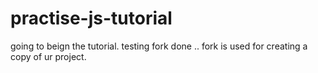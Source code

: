 practise-js-tutorial
====================
going to beign the tutorial.
 testing fork 
 done ..
 fork is used for creating a copy of ur project.
